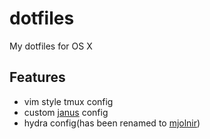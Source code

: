 dotfiles
========

My dotfiles for OS X

## Features

* vim style tmux config
* custom [janus](https://github.com/carlhuda/janus) config
* hydra config(has been renamed to [mjolnir](https://github.com/mjolnir-io/mjolnir))